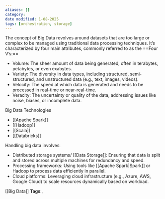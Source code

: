 ```yaml
---
aliases: []
category: 
date modified: 1-08-2025
tags: [orchestration, storage]
---
```

The concept of Big Data revolves around datasets that are too large or complex to be managed using traditional data processing techniques. It’s characterized by four main attributes, commonly referred to as the ==Four V’s:==

- Volume: The sheer amount of data being generated, often in terabytes, petabytes, or even exabytes.
- Variety: The diversity in data types, including structured, semi-structured, and unstructured data (e.g., text, images, videos).
- Velocity: The speed at which data is generated and needs to be processed in real-time or near-real-time.
- Veracity: The uncertainty or quality of the data, addressing issues like noise, biases, or incomplete data.

Big Data Technologies
- [[Apache Spark]]
- [[Hadoop]]
- [[Scala]]
- [[Databricks]]

Handling big data involves:
- Distributed storage systems/ [[Data Storage]]: Ensuring that data is split and stored across multiple machines for redundancy and speed.
- Processing frameworks: Using tools like [[Apache Spark|Spark]] or Hadoop to process data efficiently in parallel.
- Cloud platforms: Leveraging cloud infrastructure (e.g., Azure, AWS, Google Cloud) to scale resources dynamically based on workload.






[[Big Data]]
   **Tags**:,